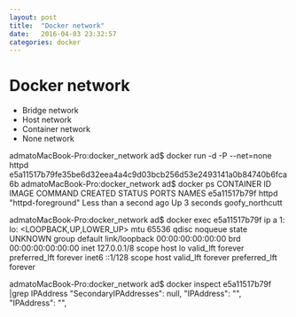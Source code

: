 ```yaml
---
layout: post
title:  "Docker network"
date:   2016-04-03 23:32:57
categories: docker
---
```


# Docker network

- Bridge network
- Host network
- Container network
- None network

admatoMacBook-Pro:docker_network ad$ docker run -d -P --net=none httpd
e5a11517b79fe35be6d32eea4a4c9d03bcb256d53e2493141a0b84740b6fca6b
admatoMacBook-Pro:docker_network ad$ docker ps
CONTAINER ID        IMAGE               COMMAND              CREATED                  STATUS              PORTS               NAMES
e5a11517b79f        httpd               "httpd-foreground"   Less than a second ago   Up 3 seconds                            goofy_northcutt

admatoMacBook-Pro:docker_network ad$ docker exec e5a11517b79f ip a
1: lo: <LOOPBACK,UP,LOWER_UP> mtu 65536 qdisc noqueue state UNKNOWN group default
    link/loopback 00:00:00:00:00:00 brd 00:00:00:00:00:00
    inet 127.0.0.1/8 scope host lo
       valid_lft forever preferred_lft forever
    inet6 ::1/128 scope host
       valid_lft forever preferred_lft forever

admatoMacBook-Pro:docker_network ad$ docker inspect e5a11517b79f |grep IPAddress
            "SecondaryIPAddresses": null,
            "IPAddress": "",
                    "IPAddress": "",
